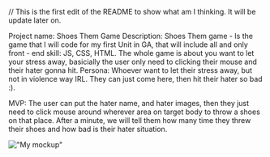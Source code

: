 // This is the first edit of the README to show what am I thinking. It will be update later on.

Project name: Shoes Them Game
Description: Shoes Them game - Is the game that I will code for my first Unit in GA, that will include all and only front - end skill: JS, CSS, HTML. The whole game is about you want to let your stress away, basicially the user only need to clicking their mouse and their hater gonna hit.
Persona: Whoever want to let their stress away, but not in violence way IRL. They can just come here, then hit their hater so bad :).

MVP:
The user can put the hater name, and hater images, then they just need to click mouse around wherever area on target body to throw a shoes on that place. After a minute, we will tell them how many time they threw their shoes and how bad is their hater situation.

!["My mockup"](https://scontent.fhou1-1.fna.fbcdn.net/v/t34.0-12/25674171_1631174106946647_1452761005_n.png?oh=071e2be505396f387471c521a3a17860&oe=5A401570)
